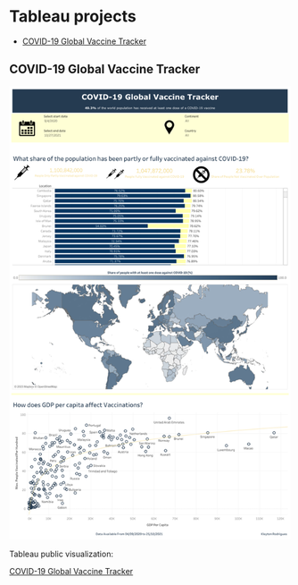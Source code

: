# Tableau projects
-  [COVID-19 Global Vaccine Tracker](https://github.com/Krodrigues16/Tableau/tree/main#covid-19-global-vaccine-tracker)


## COVID-19 Global Vaccine Tracker
![](https://github.com/Krodrigues16/Tableau/blob/0f0645e43160fcc493fb24e61e6080eaeeb5783f/COVID-19%20Global%20Vaccine%20Tracker/Global%20Vaccine%20Tracker.png)

Tableau public visualization:

[COVID-19 Global Vaccine Tracker](https://public.tableau.com/app/profile/kleyton.rodrigues/viz/GlobalVaccineTracker_16869287242930/GlobalVaccineTracker?publish=yes)
